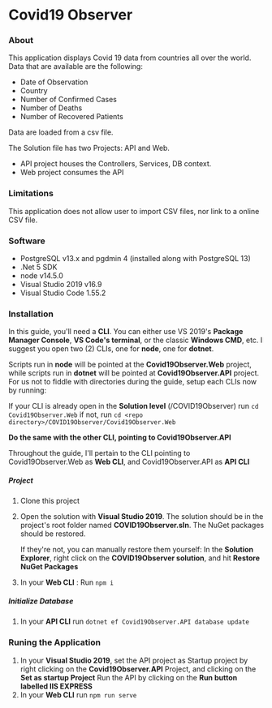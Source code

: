 # Covid19 Observer
### About
This application displays Covid 19 data from countries all over the world. Data that are available are the following:
* Date of Observation
* Country
* Number of Confirmed Cases
* Number of Deaths
* Number of Recovered Patients

Data are loaded from a csv file.

The Solution file has two Projects: API and Web.
* API project houses the Controllers, Services, DB context.
* Web project consumes the API
### Limitations
This application does not allow user to import CSV files, nor link to a online CSV file.
### Software
* PostgreSQL v13.x and pgdmin 4 (installed along with PostgreSQL 13)
* .Net 5 SDK
* node v14.5.0
* Visual Studio 2019 v16.9
* Visual Studio Code 1.55.2

### Installation
In this guide, you'll need a **CLI**. You can either use VS 2019's **Package Manager Console**, **VS Code's terminal**, or the classic **Windows CMD**, etc. I suggest you open two (2) CLIs, one for **node**, one for **dotnet**. 

Scripts run in **node** will be pointed at the **Covid19Observer.Web** project, while scripts run in **dotnet** will be pointed at **Covid19Observer.API** project. For us not to fiddle with directories during the guide, setup each CLIs now by running:

If your CLI is already open in the **Solution level** (<repo directory>/COVID19Observer)
run ``cd Covid19Observer.Web``
if not, run `cd <repo directory>/COVID19Observer/Covid19Observer.Web`

**Do the same with the other CLI, pointing to Covid19Observer.API**

Throughout the guide, I'll pertain to the CLI pointing to Covid19Observer.Web as **Web CLI**, and Covid19Observer.API as **API CLI**
##### Project
1. Clone this project
2. Open the solution with **Visual Studio 2019**. The solution should be in the project's root folder named **COVID19Observer.sln**. The NuGet packages should be restored.
    
    If they're not, you can manually restore them yourself: In the **Solution Explorer**, right click on the **COVID19Observer solution**, and hit **Restore NuGet Packages**
3. In your **Web CLI** : Run ``npm i``
 
##### Initialize Database
1. In your **API CLI** run `dotnet ef Covid19Observer.API database update`


### Runing the Application
1. In your **Visual Studio 2019**, set the API project as Startup project by right clicking on the **Covid19Observer.API** Project, and clicking on the **Set as startup Project**
    Run the API by clicking on the **Run button labelled IIS EXPRESS**
2. In your **Web CLI** run ``npm run serve``

